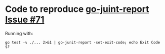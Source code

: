 # Code to reproduce [go-juint-report Issue #71](https://github.com/jstemmer/go-junit-report/issues/71)

Running with:

    go test -v ./... 2>&1 | go-junit-report -set-exit-code; echo Exit Code $?
